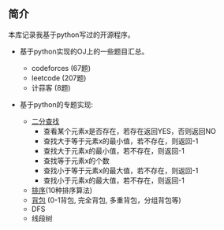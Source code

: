 ## 简介

本库记录我基于python写过的开源程序。

- 基于python实现的OJ上的一些题目汇总。
    + codeforces (67题)
    + leetcode (207题)
    + 计蒜客 (8题)

- 基于python的专题实现:
    + [二分查找](https://github.com/zhulf0804/Coding.Python/tree/master/binary_search)
        - 查看某个元素x是否存在，若存在返回YES，否则返回NO
        - 查找大于等于元素x的最小值，若不存在，则返回-1
        - 查找大于元素x的最小值，若不存在，则返回-1
        - 查找等于元素x的个数
        - 查找小于等于元素x的最大值，若不存在，则返回-1
        - 查找小于元素x的最大值，若不存在，则返回-1
    + [排序](https://github.com/zhulf0804/Coding.Python/tree/master/sort)(10种排序算法)
    + [背包](https://github.com/zhulf0804/Coding.Python/tree/master/knapsack) (0-1背包, 完全背包, 多重背包，分组背包等)
    + DFS
    + 线段树